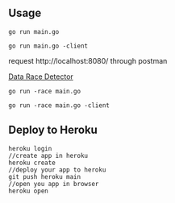 ## Usage

```
go run main.go

go run main.go -client
```

request http://localhost:8080/ through postman



[Data Race Detector](https://go.dev/doc/articles/race_detector)

```
go run -race main.go

go run -race main.go -client
```


## Deploy to Heroku

```
heroku login
//create app in heroku
heroku create
//deploy your app to heroku
git push heroku main
//open you app in browser
heroku open
```